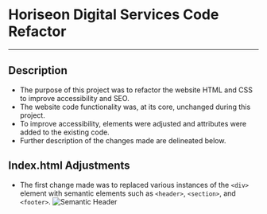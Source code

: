 # Horiseon Digital Services Code Refactor
---

## Description

- The purpose of this project was to refactor the website HTML and CSS to improve accessibility and SEO.
- The website code functionality was, at its core, unchanged during this project.
- To improve accessibility, elements were adjusted and attributes were added to the existing code.
- Further description of the changes made are delineated below. 

## Index.html Adjustments

- The first change made was to replaced various instances of the `<div>` element with semantic elements such as `<header>`, `<section>`, and `<footer>`.
![Semantic Header](./code-refactor-homework/README-IMG/semanticheader.png "Semantic Header")